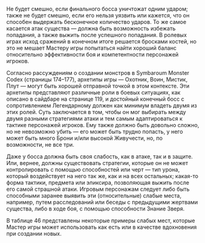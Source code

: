 Не будет смешно, если финального босса уничтожат одним ударом; также не будет смешно, если его нельзя уязвить или кажется, что он способен выдержать бесконечное количество ударов. То же самое касается атак существа — должна быть возможность избежать попадания, а также выжить после успешного попадания. В ролевых играх исход сражений в конечном итоге решается бросками костей, но это не мешает Мастеру игры попытаться найти хороший баланс относительно эффективности боя и компетентности персонажей игроков. 

Согласно рассуждениям о создании монстров в Symbaroum Monster Codex (страницы 174–177), архетипы игры — Охотник, Воин, Мистик, Плут — могут быть хорошей отправной точкой в этом контексте. Эти архетипы представляют различные роли в боевых ситуациях, как описано в сайдбаре на странице 119, и достойный конечный босс с сопротивлением Легендарному должен как минимум владеть двумя из этих ролей. Суть заключается в том, чтобы он мог выбирать между двумя разными стратегиями атаки и тем самым адаптироваться к тактике персонажей игроков. Ему также должно быть довольно сложно, но не невозможно убить — его может быть трудно попасть, у него может быть много Брони и/или высокой Живучести, но, по возможности, не все три.

Даже у босса должна быть своя слабость, как в атаке, так и в защите. Или, вернее, должны существовать стратегии, которые он не может контролировать с помощью способностей или черт — тип урона, который воздействует на него так же, как и на всех остальных; какая-то форма тактики, предмета или эликсира, позволяющая выжить после его самой страшной атаки. Игровым персонажам следует либо быть способными заранее выявить эти (относительные) слабые места, например, путем расследований или беседы с предыдущими жертвами существа, либо в ходе боя, с помощью способности Знание Зверя.

  

В таблице 46 представлены некоторые примеры слабых мест, которые Мастер игры может использовать как есть или в качестве вдохновения при создании новых.